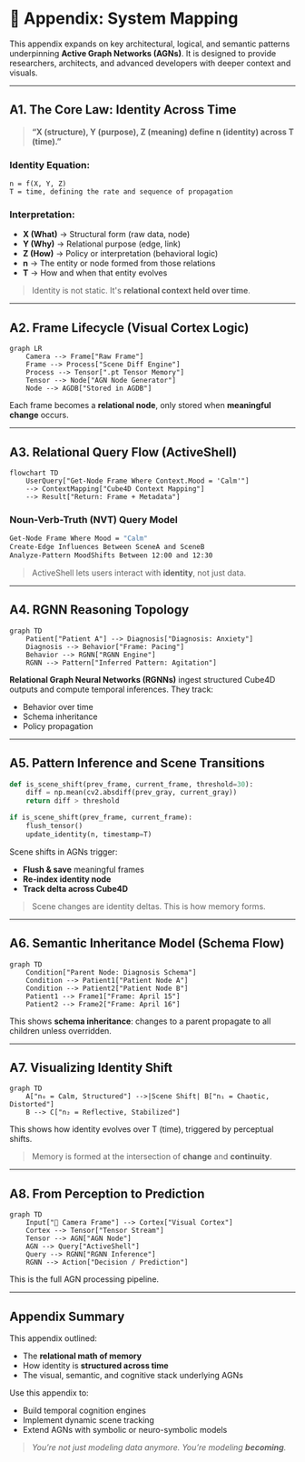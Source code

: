 # 📎 Appendix: System Mapping

This appendix expands on key architectural, logical, and semantic patterns underpinning **Active Graph Networks (AGNs)**. It is designed to provide researchers, architects, and advanced developers with deeper context and visuals.

---

## A1. The Core Law: Identity Across Time

> **“X (structure), Y (purpose), Z (meaning) define n (identity) across T (time).”**

### Identity Equation:
```text
n = f(X, Y, Z)
T = time, defining the rate and sequence of propagation
```

### Interpretation:
- **X (What)** → Structural form (raw data, node)
- **Y (Why)** → Relational purpose (edge, link)
- **Z (How)** → Policy or interpretation (behavioral logic)
- **n** → The entity or node formed from those relations
- **T** → How and when that entity evolves

> Identity is not static. It's **relational context held over time**.

---

## A2. Frame Lifecycle (Visual Cortex Logic)

```mermaid
graph LR
    Camera --> Frame["Raw Frame"]
    Frame --> Process["Scene Diff Engine"]
    Process --> Tensor[".pt Tensor Memory"]
    Tensor --> Node["AGN Node Generator"]
    Node --> AGDB["Stored in AGDB"]
```

Each frame becomes a **relational node**, only stored when **meaningful change** occurs.

---

## A3. Relational Query Flow (ActiveShell)

```mermaid
flowchart TD
    UserQuery["Get-Node Frame Where Context.Mood = 'Calm'"]
    --> ContextMapping["Cube4D Context Mapping"]
    --> Result["Return: Frame + Metadata"]
```

### Noun-Verb-Truth (NVT) Query Model
```bash
Get-Node Frame Where Mood = "Calm"
Create-Edge Influences Between SceneA and SceneB
Analyze-Pattern MoodShifts Between 12:00 and 12:30
```

> ActiveShell lets users interact with **identity**, not just data.

---

## A4. RGNN Reasoning Topology

```mermaid
graph TD
    Patient["Patient A"] --> Diagnosis["Diagnosis: Anxiety"]
    Diagnosis --> Behavior["Frame: Pacing"]
    Behavior --> RGNN["RGNN Engine"]
    RGNN --> Pattern["Inferred Pattern: Agitation"]
```

**Relational Graph Neural Networks (RGNNs)** ingest structured Cube4D outputs and compute temporal inferences. They track:
- Behavior over time
- Schema inheritance
- Policy propagation

---

## A5. Pattern Inference and Scene Transitions

```python
def is_scene_shift(prev_frame, current_frame, threshold=30):
    diff = np.mean(cv2.absdiff(prev_gray, current_gray))
    return diff > threshold

if is_scene_shift(prev_frame, current_frame):
    flush_tensor()
    update_identity(n, timestamp=T)
```

Scene shifts in AGNs trigger:
- **Flush & save** meaningful frames
- **Re-index identity node**
- **Track delta across Cube4D**

> Scene changes are identity deltas. This is how memory forms.

---

## A6. Semantic Inheritance Model (Schema Flow)

```mermaid
graph TD
    Condition["Parent Node: Diagnosis Schema"]
    Condition --> Patient1["Patient Node A"]
    Condition --> Patient2["Patient Node B"]
    Patient1 --> Frame1["Frame: April 15"]
    Patient2 --> Frame2["Frame: April 16"]
```

This shows **schema inheritance**: changes to a parent propagate to all children unless overridden.

---

## A7. Visualizing Identity Shift

```mermaid
graph TD
    A["n₀ = Calm, Structured"] -->|Scene Shift| B["n₁ = Chaotic, Distorted"]
    B --> C["n₂ = Reflective, Stabilized"]
```

This shows how identity evolves over T (time), triggered by perceptual shifts.

> Memory is formed at the intersection of **change** and **continuity**.

---

## A8. From Perception to Prediction

```mermaid
graph TD
    Input["🎥 Camera Frame"] --> Cortex["Visual Cortex"]
    Cortex --> Tensor["Tensor Stream"]
    Tensor --> AGN["AGN Node"]
    AGN --> Query["ActiveShell"]
    Query --> RGNN["RGNN Inference"]
    RGNN --> Action["Decision / Prediction"]
```

This is the full AGN processing pipeline.

---

## Appendix Summary

This appendix outlined:
- The **relational math of memory**
- How identity is **structured across time**
- The visual, semantic, and cognitive stack underlying AGNs

Use this appendix to:
- Build temporal cognition engines
- Implement dynamic scene tracking
- Extend AGNs with symbolic or neuro-symbolic models

> _You’re not just modeling data anymore. You’re modeling **becoming**._

